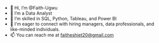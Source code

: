 - 👋 Hi, I’m @Faith-Ugwu
- 👀 I’m a Data Analyst
- 🌱 I’m skilled in SQL, Python, Tableau, and Power BI
- 💞️ I'm eager to connect with hiring managers, data professionals, and like-minded individuals.
- 📫 You can reach me at faitheshiet20@gmail.com

<!---
Faith-Eshiet/Faith-Eshiet is a ✨ special ✨ repository because its `README.md` (this file) appears on your GitHub profile.
You can click the Preview link to take a look at your changes.
--->
